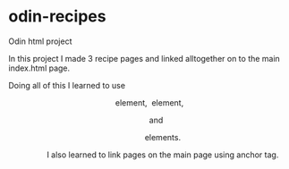 # odin-recipes
Odin html project

In this project I made 3 recipe pages and linked alltogether on to the main index.html page.

Doing all of this I learned to use <header> element, <img> element, <ul> and <ol> elements.

I also learned to link pages on the main page using anchor <a> tag.
